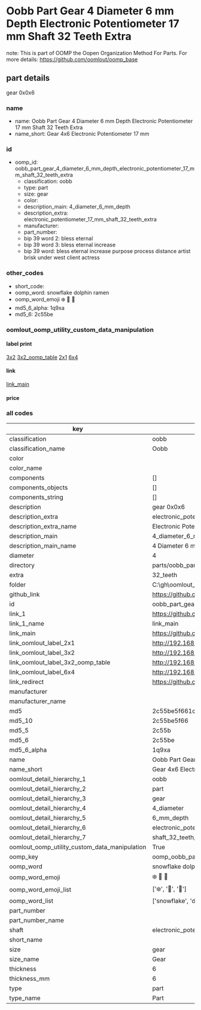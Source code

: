 # Oobb Part Gear 4 Diameter 6 mm Depth Electronic Potentiometer 17 mm Shaft 32 Teeth Extra  

note: This is part of OOMP the Oopen Organization Method For Parts. For more details: https://github.com/oomlout/oomp_base

##  part details
  



gear 0x0x6



### name
* name: Oobb Part Gear 4 Diameter 6 mm Depth Electronic Potentiometer 17 mm Shaft 32 Teeth Extra
* name_short: Gear 4x6 Electronic Potentiometer 17 mm
### id
* oomp_id: oobb_part_gear_4_diameter_6_mm_depth_electronic_potentiometer_17_mm_shaft_32_teeth_extra
  * classification: oobb
  * type: part
  * size: gear
  * color: 
  * description_main: 4_diameter_6_mm_depth
  * description_extra: electronic_potentiometer_17_mm_shaft_32_teeth_extra
  * manufacturer: 
  * part_number: 
  * bip 39 word 2: bless eternal
  * bip 39 word 3: bless eternal increase
  * bip 39 word: bless eternal increase purpose process distance artist brisk under west client actress

### other_codes
* short_code: 
* oomp_word: snowflake dolphin ramen
* oomp_word_emoji :snowflake: :dolphin: :ramen:
* md5_6_alpha: 1q9xa
* md5_6: 2c55be






### oomlout_oomp_utility_custom_data_manipulation
#### label print
[3x2](http://192.168.1.245:1112/?label=oomp%201q9xa)
[3x2_oomp_table](http://192.168.1.108:1112/?label=oomp%201q9xa)
[2x1](http://192.168.1.242:1112/?label=oomp%201q9xa)
[6x4](http://192.168.1.55:1112/?label=oomp%201q9xa)    

#### link

[link_main](https://github.com/oomlout/oomlout_oobb_version_4_generated_parts/tree/main/navigation_oomp/oobb/part/gear/4_diameter_6_mm_depth/electronic_potentiometer_17_mm_shaft_32_teeth_extra/part)                              

#### price







### all codes 
| key | value |  
| --- | --- |  
| classification | oobb |  
| classification_name | Oobb |  
| color |  |  
| color_name |  |  
| components | [] |  
| components_objects | [] |  
| components_string | [] |  
| description | gear 0x0x6 |  
| description_extra | electronic_potentiometer_17_mm_shaft_32_teeth_extra |  
| description_extra_name | Electronic Potentiometer 17 mm Shaft 32 Teeth Extra |  
| description_main | 4_diameter_6_mm_depth |  
| description_main_name | 4 Diameter 6 mm Depth |  
| diameter | 4 |  
| directory | parts/oobb_part_gear_4_diameter_6_mm_depth_electronic_potentiometer_17_mm_shaft_32_teeth_extra |  
| extra | 32_teeth |  
| folder | C:\gh\oomlout_oobb_version_4_generated_parts\parts\oobb_part_gear_4_diameter_6_mm_depth_electronic_potentiometer_17_mm_shaft_32_teeth_extra |  
| github_link | https://github.com/oomlout/oomlout_oomp_part_src/tree/main/parts/oobb_part_gear_4_diameter_6_mm_depth_electronic_potentiometer_17_mm_shaft_32_teeth_extra |  
| id | oobb_part_gear_4_diameter_6_mm_depth_electronic_potentiometer_17_mm_shaft_32_teeth_extra |  
| link_1 | https://github.com/oomlout/oomlout_oobb_version_4_generated_parts/tree/main/navigation_oomp/oobb/part/gear/4_diameter_6_mm_depth/electronic_potentiometer_17_mm_shaft_32_teeth_extra/part |  
| link_1_name | link_main |  
| link_main | https://github.com/oomlout/oomlout_oobb_version_4_generated_parts/tree/main/navigation_oomp/oobb/part/gear/4_diameter_6_mm_depth/electronic_potentiometer_17_mm_shaft_32_teeth_extra/part |  
| link_oomlout_label_2x1 | http://192.168.1.242:1112/?label=oomp%201q9xa |  
| link_oomlout_label_3x2 | http://192.168.1.245:1112/?label=oomp%201q9xa |  
| link_oomlout_label_3x2_oomp_table | http://192.168.1.108:1112/?label=oomp%201q9xa |  
| link_oomlout_label_6x4 | http://192.168.1.55:1112/?label=oomp%201q9xa |  
| link_redirect | https://github.com/oomlout/oomlout_oobb_version_4_generated_parts/tree/main/parts/oobb_gear_04_06_ex_32_teeth_sh_electronic_potentiometer_17_mm |  
| manufacturer |  |  
| manufacturer_name |  |  
| md5 | 2c55be5f661c41a0fed5cae6e55360bd |  
| md5_10 | 2c55be5f66 |  
| md5_5 | 2c55b |  
| md5_6 | 2c55be |  
| md5_6_alpha | 1q9xa |  
| name | Oobb Part Gear 4 Diameter 6 mm Depth Electronic Potentiometer 17 mm Shaft 32 Teeth Extra |  
| name_short | Gear 4x6 Electronic Potentiometer 17 mm |  
| oomlout_detail_hierarchy_1 | oobb |  
| oomlout_detail_hierarchy_2 | part |  
| oomlout_detail_hierarchy_3 | gear |  
| oomlout_detail_hierarchy_4 | 4_diameter |  
| oomlout_detail_hierarchy_5 | 6_mm_depth |  
| oomlout_detail_hierarchy_6 | electronic_potentiometer_17_mm |  
| oomlout_detail_hierarchy_7 | shaft_32_teeth_extra |  
| oomlout_oomp_utility_custom_data_manipulation | True |  
| oomp_key | oomp_oobb_part_gear_4_diameter_6_mm_depth_electronic_potentiometer_17_mm_shaft_32_teeth_extra |  
| oomp_word | snowflake dolphin ramen |  
| oomp_word_emoji | :snowflake: :dolphin: :ramen: |  
| oomp_word_emoji_list | [':snowflake:', ':dolphin:', ':ramen:'] |  
| oomp_word_list | ['snowflake', 'dolphin', 'ramen'] |  
| part_number |  |  
| part_number_name |  |  
| shaft | electronic_potentiometer_17_mm |  
| short_name |  |  
| size | gear |  
| size_name | Gear |  
| thickness | 6 |  
| thickness_mm | 6 |  
| type | part |  
| type_name | Part |  
